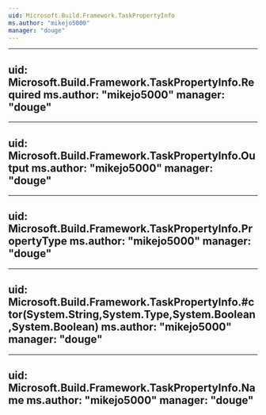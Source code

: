 ```yaml
---
uid: Microsoft.Build.Framework.TaskPropertyInfo
ms.author: "mikejo5000"
manager: "douge"
---
```


---
uid: Microsoft.Build.Framework.TaskPropertyInfo.Required
ms.author: "mikejo5000"
manager: "douge"
---

---
uid: Microsoft.Build.Framework.TaskPropertyInfo.Output
ms.author: "mikejo5000"
manager: "douge"
---

---
uid: Microsoft.Build.Framework.TaskPropertyInfo.PropertyType
ms.author: "mikejo5000"
manager: "douge"
---

---
uid: Microsoft.Build.Framework.TaskPropertyInfo.#ctor(System.String,System.Type,System.Boolean,System.Boolean)
ms.author: "mikejo5000"
manager: "douge"
---

---
uid: Microsoft.Build.Framework.TaskPropertyInfo.Name
ms.author: "mikejo5000"
manager: "douge"
---
